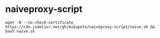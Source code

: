 # naiveproxy-script

```shell
wget -N --no-check-certificate https://cdn.jsdelivr.net/gh/mikupeto/naiveproxy-script/naive.sh && bash naive.sh
```
